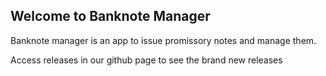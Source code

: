 ## Welcome to Banknote Manager

Banknote manager is an app to issue promissory notes and manage them.

Access releases in our github page to see the brand new releases